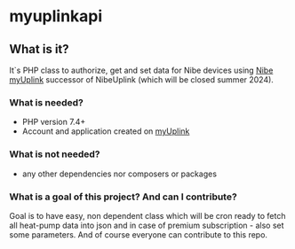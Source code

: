 # myuplinkapi

## What is it?
It`s PHP class to authorize, get and set data for Nibe devices using [Nibe myUplink](https://www.myuplink.com/) successor of NibeUplink (which will be closed summer 2024).

### What is needed?
 - PHP version 7.4+
 - Account and application created on [myUplink](https://dev.myuplink.com/login)

### What is not needed?
 - any other dependencies nor composers or packages

### What is a goal of this project? And can I contribute?
Goal is to have easy, non dependent class which will be cron ready to fetch all heat-pump data into json and in case of premium subscription - also set some parameters. And of course everyone can contribute to this repo.

